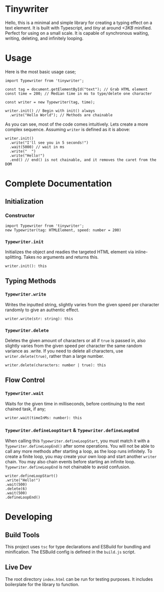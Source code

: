 ﻿# Tinywriter
Hello, this is a minimal and simple library for creating a typing effect on a text element. It is built with Typescript, and *tiny* at around *<3KB* minified. Perfect for using on a small scale. It is capable of synchronous waiting, writing, deleting, and infinitely looping.


# Usage
Here is the most basic usage case;
```
import Typewriter from 'tinywriter';

const tag = document.getElementById("text"); // Grab HTML element
const time = 200; // Median time in ms to type/delete one character

const writer = new Typewriter(tag, time);

writer.init() // Begin with init() always
  .write("Hello World"); // Methods are chainable
```
As you can see, most of the code comes intuitively.
Lets create a more complex sequence. Assuming `writer` is defined as it is above:

```
writer.init()
  .write("I'll see you in 5 seconds!")
  .wait(5000) // wait in ms
  .write("  ")
  .write("Hello!")
  .end() // end() is not chainable, and it removes the caret from the DOM
```

# Complete Documentation

## Initialization
### Constructor
```
import Typewriter from 'tinywriter';
new Typewriter(tag: HTMLElement, speed: number = 200)
```
### `Typewriter.init`
Initializes the object and readies the targeted HTML element via inline-splitting. Takes no arguments and returns this.
```
writer.init(): this
```
## Typing Methods

### `Typewriter.write`
Writes the inputted string, slightly varies from the given speed per character randomly to give an authentic effect.
```
writer.write(str: string): this
```

### `Typewriter.delete`
Deletes the given amount of characters or all if `true` is passed in, also slightly varies from the given speed per character the same random variance as .write. If you need to delete all characters, use `writer.delete(true)`, rather than a large number.
```
writer.delete(characters: number | true): this
```
## Flow Control
### `Typewriter.wait`
Waits for the given time in milliseconds, before continuing to the next chained task, if any;
```
writer.wait(timeInMs: number): this
```
### `Typewriter.defineLoopStart` & `Typewriter.defineLoopEnd`
When calling this `Typewriter.defineLoopStart`, you must match it with a `Typewriter.defineLoopEnd()` after some operations. You will not be able to call any more methods after starting a loop, as the loop runs infinitely. To create a finite loop, you may create your own loop and start another `writer` chain. You may also chain events before starting an infinite loop. `Typewriter.defineLoopEnd` is not chainable to avoid confusion.
```
writer.defineLoopStart()
.write("Hello!")
.wait(500)
.delete(6)
.wait(500)
.defineLoopEnd()
```

# Developing
## Build Tools
This project uses `tsc` for type declarations and ESBuild for bundling and minification. The ESBuild config is defined in the `build.js` script.

## Live Dev
The root directory `index.html` can be run for testing purposes. It includes boilerplate for the library to function.


